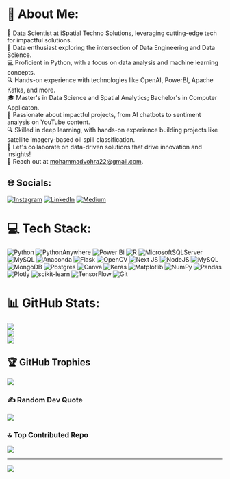 # 💫 About Me:
🌟 Data Scientist at iSpatial Techno Solutions, leveraging cutting-edge tech for impactful solutions.<br>🚀 Data enthusiast exploring the intersection of Data Engineering and Data Science.<br>💻 Proficient in Python, with a focus on data analysis and machine learning concepts.<br>🔍 Hands-on experience with technologies like OpenAI, PowerBI, Apache Kafka, and more.<br>🎓 Master's in Data Science and Spatial Analytics; Bachelor's in Computer Applicaton.<br>🌟 Passionate about impactful projects, from AI chatbots to sentiment analysis on YouTube content.<br>🔍 Skilled in deep learning, with hands-on experience building projects like satellite imagery-based oil spill classification.<br>💬 Let's collaborate on data-driven solutions that drive innovation and insights!<br>📧 Reach out at mohammadvohra22@gmail.com.


## 🌐 Socials:
[![Instagram](https://img.shields.io/badge/Instagram-%23E4405F.svg?logo=Instagram&logoColor=white)](https://instagram.com/_mohd_vohra_) [![LinkedIn](https://img.shields.io/badge/LinkedIn-%230077B5.svg?logo=linkedin&logoColor=white)](https://linkedin.com/in/https://www.linkedin.com/in/mdvohra) [![Medium](https://img.shields.io/badge/Medium-12100E?logo=medium&logoColor=white)](https://medium.com/@https://medium.com/@mdvohra52) 

# 💻 Tech Stack:
![Python](https://img.shields.io/badge/python-3670A0?style=plastic&logo=python&logoColor=ffdd54) ![PythonAnywhere](https://img.shields.io/badge/pythonanywhere-%232F9FD7.svg?style=plastic&logo=pythonanywhere&logoColor=151515) ![Power Bi](https://img.shields.io/badge/power_bi-F2C811?style=plastic&logo=powerbi&logoColor=black) ![R](https://img.shields.io/badge/r-%23276DC3.svg?style=plastic&logo=r&logoColor=white) ![MicrosoftSQLServer](https://img.shields.io/badge/Microsoft%20SQL%20Server-CC2927?style=plastic&logo=microsoft%20sql%20server&logoColor=white) ![MySQL](https://img.shields.io/badge/mysql-4479A1.svg?style=plastic&logo=mysql&logoColor=white) ![Anaconda](https://img.shields.io/badge/Anaconda-%2344A833.svg?style=plastic&logo=anaconda&logoColor=white) ![Flask](https://img.shields.io/badge/flask-%23000.svg?style=plastic&logo=flask&logoColor=white) ![OpenCV](https://img.shields.io/badge/opencv-%23white.svg?style=plastic&logo=opencv&logoColor=white) ![Next JS](https://img.shields.io/badge/Next-black?style=plastic&logo=next.js&logoColor=white) ![NodeJS](https://img.shields.io/badge/node.js-6DA55F?style=plastic&logo=node.js&logoColor=white) ![MySQL](https://img.shields.io/badge/mysql-4479A1.svg?style=plastic&logo=mysql&logoColor=white) ![MongoDB](https://img.shields.io/badge/MongoDB-%234ea94b.svg?style=plastic&logo=mongodb&logoColor=white) ![Postgres](https://img.shields.io/badge/postgres-%23316192.svg?style=plastic&logo=postgresql&logoColor=white) ![Canva](https://img.shields.io/badge/Canva-%2300C4CC.svg?style=plastic&logo=Canva&logoColor=white) ![Keras](https://img.shields.io/badge/Keras-%23D00000.svg?style=plastic&logo=Keras&logoColor=white) ![Matplotlib](https://img.shields.io/badge/Matplotlib-%23ffffff.svg?style=plastic&logo=Matplotlib&logoColor=black) ![NumPy](https://img.shields.io/badge/numpy-%23013243.svg?style=plastic&logo=numpy&logoColor=white) ![Pandas](https://img.shields.io/badge/pandas-%23150458.svg?style=plastic&logo=pandas&logoColor=white) ![Plotly](https://img.shields.io/badge/Plotly-%233F4F75.svg?style=plastic&logo=plotly&logoColor=white) ![scikit-learn](https://img.shields.io/badge/scikit--learn-%23F7931E.svg?style=plastic&logo=scikit-learn&logoColor=white) ![TensorFlow](https://img.shields.io/badge/TensorFlow-%23FF6F00.svg?style=plastic&logo=TensorFlow&logoColor=white) ![Git](https://img.shields.io/badge/git-%23F05033.svg?style=plastic&logo=git&logoColor=white)
# 📊 GitHub Stats:
![](https://github-readme-stats.vercel.app/api?username=mdvohra&theme=vision-friendly-dark&hide_border=false&include_all_commits=false&count_private=false)<br/>
![](https://github-readme-streak-stats.herokuapp.com/?user=mdvohra&theme=vision-friendly-dark&hide_border=false)<br/>
![](https://github-readme-stats.vercel.app/api/top-langs/?username=mdvohra&theme=vision-friendly-dark&hide_border=false&include_all_commits=false&count_private=false&layout=compact)

## 🏆 GitHub Trophies
![](https://github-profile-trophy.vercel.app/?username=mdvohra&theme=discord&no-frame=false&no-bg=true&margin-w=4)

### ✍️ Random Dev Quote
![](https://quotes-github-readme.vercel.app/api?type=horizontal&theme=radical)

### 🔝 Top Contributed Repo
![](https://github-contributor-stats.vercel.app/api?username=mdvohra&limit=5&theme=dark&combine_all_yearly_contributions=true)

---
[![](https://visitcount.itsvg.in/api?id=mdvohra&icon=9&color=6)](https://visitcount.itsvg.in)

<!-- Proudly created with GPRM ( https://gprm.itsvg.in ) -->
